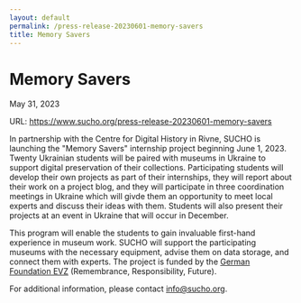 ```yaml
---
layout: default
permalink: /press-release-20230601-memory-savers
title: Memory Savers
---
```



# Memory Savers
May 31, 2023

URL: https://www.sucho.org/press-release-20230601-memory-savers 

In partnership with the Centre for Digital History in Rivne, SUCHO is launching the "Memory Savers" internship project beginning June 1, 2023. Twenty Ukrainian students will be paired with museums in Ukraine to support digital preservation of their collections. Participating students will develop their own projects as part of their internships, they will report about their work on a project blog, and they will participate in three coordination meetings in Ukraine which will givde them an opportunity to meet local experts and discuss their ideas with them. Students will also present their projects at an event in Ukraine that will occur in December.

This program will enable the students to gain invaluable first-hand experience in museum work. SUCHO will support the participating museums with the necessary equipment, advise them on data storage, and connect them with experts. The project is funded by the [German Foundation EVZ](https://www.stiftung-evz.de/en/) (Remembrance, Responsibility, Future).

For additional information, please contact info@sucho.org. 







